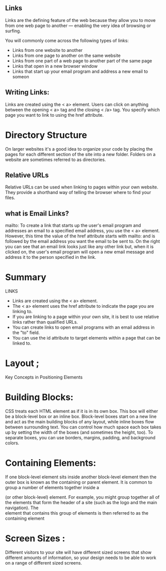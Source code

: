 ## Links 
Links are the defining feature of the web
because they allow you to move from
one web page to another — enabling the
very idea of browsing or surfing.

You will commonly come across the following types of links:
* Links from one website to another
* Links from one page to another on the same website
* Links from one part of a web page to another part of the
same page
* Links that open in a new browser window
* Links that start up your email program and address a new
email to someon

## Writing Links:
Links are created using the < a> element. Users can click on anything
between the opening < a> tag and the closing < /a> tag. You specify
which page you want to link to using the href attribute.

# Directory Structure
On larger websites it's a good idea to organize your code by placing the
pages for each different section of the site into a new folder. Folders on a
website are sometimes referred to as directories.

## Relative URLs

Relative URLs can be used when linking to pages within your own
website. They provide a shorthand way of telling the browser where to
find your files.

## what is Email Links?
mailto: 
To create a link that starts up
the user's email program and
addresses an email to a specified
email address, you use the < a>
element. However, this time the
value of the href attribute starts
with mailto: and is followed by
the email address you want the
email to be sent to.
On the right you can see that
an email link looks just like any
other link but, when it is clicked
on, the user's email program
will open a new email message
and address it to the person
specified in the link.

# Summary
LINKS
* Links are created using the < a> element.
* The < a> element uses the href attribute to indicate
the page you are linking to.
* If you are linking to a page within your own site, it is
best to use relative links rather than qualified URLs.
* You can create links to open email programs with an
email address in the "to" field.
* You can use the id attribute to target elements within
a page that can be linked to.

# Layout ;
Key Concepts in Positioning Elements
# Building Blocks:
CSS treats each HTML element as if it is in its
own box. This box will either be a block-level
box or an inline box.
Block-level boxes start on a new line and act as the main building blocks
of any layout, while inline boxes flow between surrounding text. You can
control how much space each box takes up by setting the width of the
boxes (and sometimes the height, too). To separate boxes, you can use
borders, margins, padding, and background colors.

# Containing Elements:
If one block-level element sits inside another
block-level element then the outer box is
known as the containing or parent element.
It is common to group a number of elements together inside a <div>
(or other block-level) element. For example, you might group together
all of the elements that form the header of a site (such as the logo and
the main navigation). The <div> element that contains this group of
elements is then referred to as the containing element

# Screen Sizes :
Different visitors to your site will have different sized screens that show
different amounts of information, so your design needs to be able to
work on a range of different sized screens.